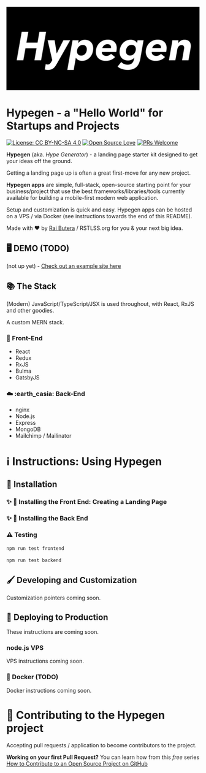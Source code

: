 [![hypegen](/logo/hypegen-logo-dark.svg)](#)

# Hypegen - a "Hello World" for Startups and Projects

[![License: CC BY-NC-SA 4.0](https://img.shields.io/badge/License-CC%20BY--NC--SA%204.0-lightgrey.svg)](https://creativecommons.org/licenses/by-nc-sa/4.0/)
[![Open Source Love](https://badges.frapsoft.com/os/v1/open-source.svg?v=103)](https://github.com/ellerbrock/open-source-badges/)
[![PRs Welcome](https://img.shields.io/badge/PRs-welcome-brightgreen.svg?style=flat-square)](http://makeapullrequest.com)

**Hypegen** (aka. _Hype Generator_) - a landing page starter kit designed to get your ideas off the ground.

Getting a landing page up is often a great first-move for any new project.

**Hypegen apps** are simple, full-stack, open-source starting point for your business/project that use the best frameworks/libraries/tools currently available for building a mobile-first modern web application.

Setup and customization is quick and easy. Hypegen apps can be hosted on a VPS / via Docker (see instructions towards the end of this README).

Made with :heart: by [Rai Butera](https://rbutera.com) / RSTLSS.org for you & your next big idea.

## :desktop_computer: DEMO (TODO)

(not up yet) - [Check out an example site here](#)

## :books: The Stack

(Modern) JavaScript/TypeScript/JSX is used throughout, with React, RxJS and other goodies.

A custom MERN stack.

### :iphone: Front-End

- React
- Redux
- RxJS
- Bulma
- GatsbyJS

### :cloud: :earth_casia: Back-End

- nginx
- Node.js
- Express
- MongoDB
- Mailchimp / Mailinator

# ℹ️ Instructions: Using Hypegen

## :wrench: Installation

### :sparkles: :iphone: Installing the Front End: Creating a Landing Page

### :sparkles: :peach: Installing the Back End

### :warning: Testing

`npm run test frontend`

`npm run test backend`

## 🖌 Developing and Customization

Customization pointers coming soon.

## 🔌 Deploying to Production

These instructions are coming soon.

### node.js VPS

VPS instructions coming soon.

### 🐳 Docker (TODO)

Docker instructions coming soon.

# :muscle: Contributing to the Hypegen project

Accepting pull requests / application to become contributors to the project.

**Working on your first Pull Request?** You can learn how from this _free_ series [How to Contribute to an Open Source Project on GitHub](https://egghead.io/series/how-to-contribute-to-an-open-source-project-on-github)
